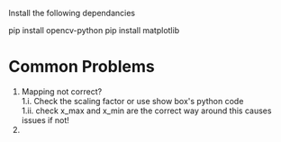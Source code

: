 Install the following dependancies 

pip install opencv-python
pip install matplotlib





# Common Problems
1. Mapping not correct?\
1.i. Check the scaling factor or use show box's python code\
1.ii. check x_max and x_min are the correct way around this causes issues if not!
2. 
